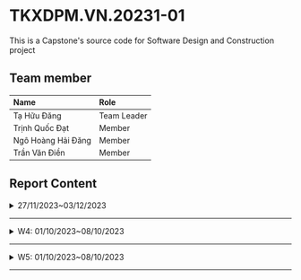 # TKXDPM.VN.20231-01

This is a Capstone's source code for Software Design and Construction project

## Team member

| Name           | Role        |
| :------------- | :---------- |
| Tạ Hữu Đăng    | Team Leader |
| Trịnh Quốc Đạt | Member      |
| Ngô Hoàng Hải Đăng  | Member      |
| Trần Văn Điền  | Member      |

## Report Content

<details>
  <summary>27/11/2023~03/12/2023 </summary>
<br>
<details>
<summary>Trịnh Quốc Đạt</summary>
<br>

- Assigned tasks:
  - Chỉ ra các loại coupling cho các hàm trong CartScreenHandler.java, MediaHandler.java, HomeScreenHandler.java, MediaHandler.java


- Implementation details:
  - Pull Request(s): https://github.com/dangtahuu/TKXDPM.KHMT.20231-04/pull/2()
  - Specific implementation details:

    -Trong CartScreenHandler.java:
    
      - Phương thức **CartScreenHandle(...)** có thể được xác định mức độ coupling như sau:

        -**Control Coupling**: Gọi **homeScreenHandler.show()** khi hình ảnh aimsImage được click và gọi **requestToPlaceOrder()** khi nút **btnPlaceOrder** được click.

        -**Data Coupling**: Sử dụng dữ liệu từ **"assets/images/Logo.png"** để hiển thị hình ảnh. 

        -**Content Coupling**: Có mức độ coupling với nội dung của phương thức **homeScreenHandler.show()** và **requestToPlaceOrder()**.
      
      - Phương thức **getBController()** có thể được xác định mức độ coupling như sau:

        -**Data Coupling**: Ép kiểu kết quả của **super.getBController()** thành **ViewCartController**. 

        -**Content Coupling**: Có mức độ coupling với nội dung của lớp cơ sở (superclass) mà **getBController** kế thừa. 

      - Phương thức **requestToViewCart(...)** có thể được xác định mức độ coupling như sau:

        -**Control Coupling**: Gọi **setPreviousScreen(prevScreen)** để thiết lập giá trị cho **previousScreen**. 

        -**Data Coupling**: Gọi **setPreviousScreen(prevScreen)** để thiết lập giá trị cho **previousScreen**. 

        -**Content Coupling**: Có mức độ coupling với nội dung của phương thức **getBController().checkAvailabilityOfProduct()**. 

      - Phương thức **requestToPlaceOrder()** có thể được xác định mức độ coupling như sau:

        -**Control Coupling**: Gọi **placeOrderController.getListCartMedia().size()** để kiểm tra kích thước danh sách phương tiện trong giỏ hàng.

        -**Data Coupling**: Gọi **placeOrderController.getListCartMedia().size()** để kiểm tra kích thước danh sách phương tiện trong giỏ hàng.

        -**Content Coupling**: Có mức độ coupling với nội dung của các phương thức trong **PlaceOrderController** như **placeOrderController**.**getListCartMedia()**, **placeOrderController.placeOrder()**, và **placeOrderController.createOrder()**.

      - Phương thức **updateCart()** có thể được xác định mức độ coupling như sau:

        -**Control Coupling**: Gọi **getBController().checkAvailabilityOfProduct()** để kiểm tra sự có sẵn của sản phẩm. 

        -**Data Coupling**: Gọi **getBController().checkAvailabilityOfProduct()** để kiểm tra sự có sẵn của sản phẩm. Gọi **displayCartWithMediaAvailability()** để hiển thị giỏ hàng.

        -**Content Coupling**: Có mức độ coupling với nội dung của phương thức **getBController().checkAvailabilityOfProduct()**.

      - Phương thức **updateCartAmount()** có thể được xác định mức độ coupling như sau:

        -**Control Coupling**: Gọi **getBController().getCartSubtotal()** để lấy dữ liệu về tổng cộng giỏ hàng.

        -**Data Coupling**: Gọi **getBController().getCartSubtotal()** để lấy dữ liệu về tổng cộng giỏ hàng

        -**Content Coupling**: Có mức độ coupling với nội dung của phương thức **getBController().getCartSubtotal()**.

      - Phương thức **displayCartWithMediaAvailability()** có thể được xác định mức độ coupling như sau:

        -**Control Coupling**: Gọi **getBController().getListCartMedia()** để lấy danh sách phương tiện trong giỏ hàng sau khi kiểm tra sự có sẵn. 

        -**Data Coupling**: Gọi **getBController().getListCartMedia()** để lấy danh sách phương tiện trong giỏ hàng sau khi kiểm tra sự có sẵn.

        -**Content Coupling**: Có mức độ coupling với nội dung của lớp **MediaHandler**, đặc biệt là khi tạo một đối tượng **MediaHandler** và gọi các phương thức như **setCartMedia** và **getContent**.

    -Trong **MediaHandler.java**:

      - Phương thức **MediaHandler(...)** có thể được xác định mức độ coupling như sau:

        -**Data Coupling**: Gán giá trị của **cartScreen** bằng **cartScreen** được truyền vào. Nếu **cartScreen** là một đối tượng của một lớp cụ thể, có mức độ coupling dữ liệu.

        -**Content Coupling**: Gọi **super(screenPath)** để khởi tạo lớp cơ sở **(BaseScreenHandler)**.

      - Phương thức **setCartMedia(...)** có thể được xác định mức độ coupling như sau:

        -**Data Coupling**: Gán giá trị của **cartMedia** cho thuộc tính **cartMedia**.

        -**Content Coupling**: Gọi **setMediaInfo()** để thiết lập thông tin về phương tiện. Nếu phương thức này sử dụng hoặc ảnh hưởng đến nội dung của lớp **MediaHandler**, có mức độ coupling nội dung.

      - Phương thức **setMediaInfo()** có thể được xác định mức độ coupling như sau:

        -**Control Coupling**: Gọi **cartMedia.getMedia().getTitle()**, **cartMedia.getPrice()**, và **cartMedia.getMedia().getImageURL()** để lấy thông tin về phương tiện. Gọi **Cart.getCart().removeCartMedia(cartMedia)** để xóa phương tiện khỏi giỏ hàng.

        -**Data Coupling**: Gọi **cartMedia.getMedia().getTitle()** để lấy thông tin về tiêu đề phương tiện. Gọi **cartMedia.getPrice()** để lấy giá phương tiện. 

        -**Content Coupling**: Có mức độ coupling với các thành phần giao diện người dùng như title, price, image, và btnDelete.

      - Phương thức **initializeSpinner()** có thể được xác định mức độ coupling như sau:

        -**Control Coupling**: Gọi **cartMedia.getQuantity()** và **cartMedia.getMedia().getQuantity()** để lấy thông tin về số lượng phương tiện trong giỏ hàng và số lượng tồn kho. Gọi **cartMedia.setQuantity(numOfProd)** để cập nhật số lượng phương tiện trong giỏ hàng.

        -**Data Coupling**: Gọi **cartMedia.getQuantity()** để lấy thông tin về số lượng phương tiện trong giỏ hàng. Gọi **cartMedia.getMedia().getQuantity()** để lấy thông tin về số lượng tồn kho của phương tiện.

        -**Content Coupling**: Có mức độ coupling với các thành phần giao diện người dùng như spinnerFX, spinner, và labelOutOfStock.

    -Trong **HomeScreenHandler.java**:

      - Phương thức **HomeScreenHandler(...)** có thể được xác định mức độ coupling như sau:

        -**Control Coupling**: Gọi **super(stage, screenPath)** để gọi khởi tạo của lớp cơ sở **(BaseScreenHandler)**

      - Phương thức **show()** có thể được xác định mức độ coupling như sau:

        -**Control Coupling**: Gọi **Cart.getCart().getListMedia().size()** để lấy số lượng phương tiện trong giỏ hàng. Gọi **super.show()** để gọi phương thức show của lớp cơ sở **(BaseScreenHandler)**.

        -**Data Coupling**: Gọi **Cart.getCart().getListMedia().size()** để lấy số lượng phương tiện trong giỏ hàng. 


      - Phương thức **initialize(...)** có thể được xác định mức độ coupling như sau:

        -**Control Coupling**: Gọi **Cart.getCart().getListMedia().size()** để lấy số lượng phương tiện trong giỏ hàng. Gọi **super.show()** để gọi phương thức show của lớp cơ sở **(BaseScreenHandler)**.

        -**Data Coupling**: Gọi **Cart.getCart().getListMedia().size()** để lấy số lượng phương tiện trong giỏ hàng.

      - Phương thức **setImage()** có thể được xác định mức độ coupling như sau:

        -**Data Coupling**: Sử dụng **Configs.IMAGE_PATH** để xây dựng đường dẫn cho hình ảnh.

        -**Content Coupling**: Có mức độ coupling với các thành phần giao diện người dùng như **imsImage** và **cartImage**. 

      - Phương thức **addMediaHom(...)** có thể được xác định mức độ coupling như sau:

        -**Control Coupling**: Sử dụng items để tạo ra một bản sao của danh sách phương tiện. Sử dụng **hboxMedia.getChildren().forEach**, **vBox**.**getChildren().clear()**, **hboxMedia.getChildren().indexOf(node)**, và **vBox.getChildren().add(media.getContent())** để thực hiện các thao tác trên giao diện.
 
        -**Data Coupling**: Gọi **items.size()** để lấy số lượng phương tiện trong danh sách.

        -**Content Coupling**: Có mức độ coupling với các thành phần giao diện người dùng như **hboxMedia** và **VBox**.

      - Phương thức **addMenuItem(...)** có thể được xác định mức độ coupling như sau:

        -**Control Coupling**: Sử dụng menuButton.getItems().add(position, menuItem) để thêm một MenuItem vào menuButton.Sử dụng hboxMedia.getChildren().forEach, vBox.getChildren().clear(), và addMediaHome(filteredItems) để thực hiện các thao tác trên giao diện. 

        -**Data Coupling**: Sử dụng text, menuButton, menuButton.widthProperty(), và homeItems để tạo và cấu hình menu item.

        -**Content Coupling**: Có mức độ coupling với các thành phần giao diện người dùng như menuButton. 

    -Trong **MediaHandle.java**:

      - Phương thức **CartScreenHandle(...)** có thể được xác định mức độ coupling như sau:

        -**Control Coupling**: Sử dụng addToCartBtn.setOnMouseClicked để thiết lập sự kiện khi click vào nút "Add to Cart".

        -**Data Coupling**: Sử dụng screenPath, media, home, addToCartBtn, spinnerChangeNumber, media.getQuantity(), home.getBController(), media.getTitle(), media.getPrice(), home.getNumMediaCartLabel(), để tạo và cấu hình MediaHandler.

      - Phương thức **setMediaInfo()** có thể được xác định mức độ coupling như sau:

        -**Data Coupling**: Sử dụng media, media.getImageURL(), media.getTitle(), media.getPrice(), và media.getQuantity() để thiết lập thông tin của phương tiện.

        -**Content Coupling**: Sử dụng mediaImage, mediaTitle, mediaPrice, mediaAvail, và spinnerChangeNumber để thiết lập nội dung giao diện người dùng.


</details>

<details>
<summary>Ngô Hoàng Hải Đăng</summary>
<br>

- Assigned tasks:
  - Tìm control coupling trong file src

- Implementation details:
  - Pull Request(s): [Attach links to your pull requests here. You can attach multiple pull requests]()
  - Specific implementation details:
    ![Alt text](image.png)
    ![Alt text](image-1.png)
    ![Alt text](image-2.png)
    ![Alt text](image-3.png)
    ![Alt text](image-4.png)
</details>

</details>

---
<details>
  <summary>W4: 01/10/2023~08/10/2023 </summary>
<br>
<details>
<summary>Team Member 1</summary>
<br>

- Assigned tasks:
  - Task 1
  - Task 2
  - ...

- Implementation details:
  - Pull Request(s): [Attach links to your pull requests here. You can attach multiple pull requests]()
  - Specific implementation details:
    - Describe specific in detail what you did last week
    - You can attach images if you want

</details>

<details>
<summary>Team Member 2</summary>
<br>

- Assigned tasks:
  - Task 1
  - Task 2
  - ...

- Implementation details:
  - Pull Request(s): [Attach links to your pull requests here. You can attach multiple pull requests]()
  - Specific implementation details:
    - Describe specific in detail what you did last week
    - You can attach images if you want

</details>

</details>

---

<details>
  <summary>W5: 01/10/2023~08/10/2023 </summary>
<br>
<details>
<summary>Team Member 1</summary>
<br>

- Assigned tasks:
  - Task 1
  - Task 2
  - ...

- Implementation details:
  - Pull Request(s): [Attach links to your pull requests here. You can attach multiple pull requests]()
  - Specific implementation details:
    - Describe specific in detail what you did last week
    - You can attach images if you want

</details>

<details>
<summary>Team Member 2</summary>
<br>

- Assigned tasks:
  - Task 1
  - Task 2
  - ...

- Implementation details:
  - Pull Request(s): [Attach links to your pull requests here. You can attach multiple pull requests]()
  - Specific implementation details:
    - Describe specific in detail what you did last week
    - You can attach images if you want

</details>

</details>

---
